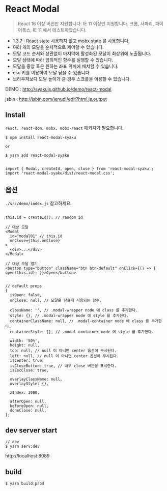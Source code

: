 # React Modal

> React 16 이상 버전만 지원합니다.  IE 11 이상만 지원합니다. 크롬, 사파리, 파이어폭스, IE 11 에서 테스트하였습니다.

- 1.3.7 : React state 사용하지 않고 mobx state 를 사용합니다.
- 여러 개의 모달을 순차적으로 제어할 수 있습니다.
- 모달 코드 순서와 상관없이 마지막에 활성화된 모달이 최상위에 노출됩니다.
- 모달 상태에 따라 임의적인 함수를 실행할 수 있습니다.
- 모달을 중앙 혹은 원하는 좌표 위치에 배치할 수 있습니다.
- esc 키를 이용하여 모달 닫을 수 있습니다.
- 브라우저보다 모달 높이가 클 경우 스크롤을 이용할 수 있습니다.

DEMO : http://syakuis.github.io/demo/react-modal

jsbin : http://jsbin.com/jenudi/edit?html,js,output

## Install

`react, react-dom, mobx, mobx-react` 패키지가 필요합니다.

```
$ npm install react-modal-syaku

or

$ yarn add react-modal-syaku


import { Modal, createId, open, close } from 'react-modal-syaku';
import 'react-modal-syaku/dist/react-modal.css';
```

## 옵션

`./src/demo/index.js` 참고하세요.

```

this.id = createId(); // random id

// 대상 모달
<Modal
  id="modal01" // this.id
  onClose={this.onClose}
>
  <div>...</div>
</Modal>

// 대상 모달 열기
<button type="button" className="btn btn-default" onClick={() => { open(this.id); }}>Open</button>


// default props
{
  isOpen: false,
  onClose: null, // 모달을 닫을때 사용되는 함수.

  className: '', // .modal-wrapper node 에 class 를 추가한다.
  style: {}, // .modal-wrapper node 에 style 를 추가한다.
  containerClassName: null, // .modal-container node 에 class 를 추가한다.
  containerStyle: {}, // .modal-container node 에 style 를 추가한다.

  width: '50%',
  height: null,
  top: null, // null 이 아니면 center 옵션이 무시된다.
  left: null, // null 이 아니면 center 옵션이 무시된다.
  isCenter: true,
  isCloseButton: true, // 내부 close 버튼을 표시한다.
  isEscClose: true,

  overlayClassName: null,
  overlayStyle: {},

  zIndex: 3000,

  afterOpen: null,
  beforeOpen: null,
  doneClose: null,
};
```

## dev server start

```
// dev
$ yarn serv:dev
```

http://localhost:8089

## build

```
$ yarn build:prod
```

